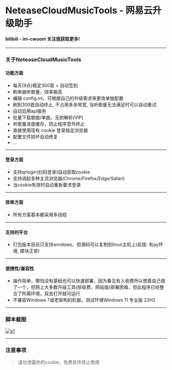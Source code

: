 # **NeteaseCloudMusicTools**   - 网易云升级助手

#### bilibili - im-cwuom 关注我获取更多!

------------



### 关于NeteaseCloudMusicTools
#### 功能方面
- 每天(9点)稳定300首 + 自动签到
- 刷单曲听歌量，效率极高
- 编辑 config.ini，可根据自己的升级需求来更改单独配置
- 刷到300首自动终止, 不占用多余带宽, 当听歌量无法满足时可以自动重试
- 自动启用api服务
- 批量下载歌曲/单曲，无损解析(VIP)
- 听歌量进度缓存，防止程序意外终止
- 直接使用现有 cookie 登录指定浏览器
- 配置文件损坏自动修复
- ...
------------
#### 登录方面 
- 支持qrlogin(扫码登录)自动获取cookie
- 支持调起多种主流浏览器(Chrome/Firefox/Edge/Safari)
- 当cookie失效时自动重新要求登录
------------
#### 效率方面
- 所有方案基本都采用多线程

------------

#### 支持的平台
- 打包版本目前只支持windows，但源码可以复制到linux主机上(前提: 有py环境, 模块正常)

------------

#### 便携性/兼容性
- 操作简单，哪怕没有基础也可以快速部署，因为看见有人收费所以想着自己做了一个，但网上大多数升级工具(除收费，网站版)部署困难，但此程序已经整合了所需环境，双击打开就可运行
- 不兼容Windows 7或老架构的机器，测试环境Windows 11 专业版 22H2


------------

### 脚本截图
[![s1](https://raw.githubusercontent.com/cwuom/netease-cloud-LV10/main/s1.png "s1")](https://raw.githubusercontent.com/cwuom/netease-cloud-LV10/main/s1.png "s1")


------------

### 注意事项
> 请勿泄露你的cookie，免费软件禁止商用
